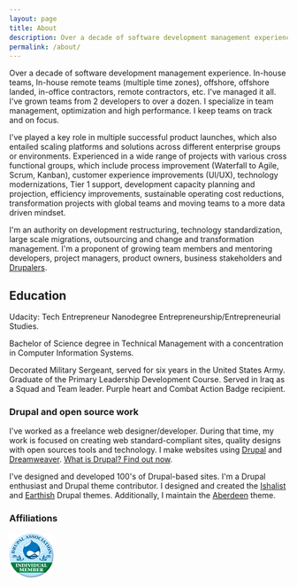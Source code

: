 ```yaml
---
layout: page
title: About
description: Over a decade of software development management experience. In-house teams, In-house remote teams, offshore, offshore landed, in-office contractors, remote contractors. I'm an authority on development restructuring, technology standardization, large scale migrations, outsourcing and change and transformation management.
permalink: /about/
---
```

<p>Over a decade of software development management experience. In-house teams, In-house remote teams (multiple time zones), offshore, offshore landed, in-office contractors, remote contractors, etc. I've managed it all. I've grown teams from 2 developers to over a dozen. I specialize in team management, optimization and high performance. I keep teams on track and on focus.</p> <p>I've played a key role in multiple successful product launches, which also entailed scaling platforms and solutions across different enterprise groups or environments. Experienced in a wide range of projects with various cross functional groups, which include process improvement (Waterfall to Agile, Scrum, Kanban), customer experience improvements (UI/UX), technology modernizations, Tier 1 support, development capacity planning and projection, efficiency improvements, sustainable operating cost reductions, transformation projects with global teams and moving teams to a more data driven mindset.</p>

<p>I'm an authority on development restructuring, technology standardization, large scale migrations, outsourcing and change and transformation management. I'm a proponent of growing team members and mentoring developers, project managers, product owners, business stakeholders and <a href="https://www.drupal.org/user/464624/people-mentored">Drupalers</a>.</p>

<h2>Education </h2>
<p>Udacity: Tech Entrepreneur Nanodegree Entrepreneurship/Entrepreneurial Studies.</p>
<p>Bachelor of Science degree in Technical Management with a concentration in Computer Information Systems.</p>
<p>Decorated Military Sergeant, served for six years in the United States Army. Graduate of the Primary Leadership Development Course. Served in Iraq as a Squad and Team leader. Purple heart and Combat Action Badge recipient.</p>

<h3>Drupal and open source work</h3>
<p> I've worked as a freelance web designer/developer. During that time, my work is focused on creating web standard-compliant sites, quality designs with open sources tools and technology. I make websites using <a href="/drupal">Drupal</a> and <a href="/tags/dreamweaver">Dreamweaver</a>.  <a href="/drupal" title="Learn more about Drupal">What is Drupal? Find out now</a>.</p>
   
<p>  I've designed and developed 100's of Drupal-based sites. I'm a Drupal enthusiast and Drupal theme contributor. I designed and created the <a href="http://drupal.org/project/ishalist">Ishalist</a> and <a href="http://drupal.org/project/earthish">Earthish</a>  Drupal themes. Additionally, I maintain the <a href="http://drupal.org/project/aberdeen">Aberdeen</a> theme.</p>

<h3>Affiliations</h3>
<a href="https://www.drupal.org/user/464624" title="View my association page"><img src="/img/drupal-individual-member.png" title="Drupal Individual Member" alt="Drupal Individual Member" /></a>

